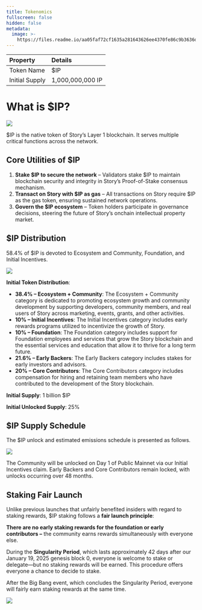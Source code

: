 ```yaml
---
title: Tokenomics
fullscreen: false
hidden: false
metadata:
  image: >-
    https://files.readme.io/aa05faf72cf1635a281643626ee4370fe86c9b3636d774178dafdb9c7ef119dd-ip-tokenomics.webp
---
```

| Property       | Details          |
| :------------- | :--------------- |
| Token Name     | $IP              |
| Initial Supply | 1,000,000,000 IP |

# What is $IP?

![](https://files.readme.io/cf2e1a0bff0a618c4527eb0c2992cfb916babb3674e3a15e3d6167274af9cd3b-image.png)

$IP is the native token of Story’s Layer 1 blockchain. It serves multiple critical functions across the network.

## Core Utilities of $IP

1. **Stake $IP to secure the network** – Validators stake $IP to maintain blockchain security and integrity in Story’s Proof-of-Stake consensus mechanism.
2. **Transact on Story with $IP as gas** – All transactions on Story require $IP as the gas token, ensuring sustained network operations.
3. **Govern the $IP ecosystem** – Token holders participate in governance decisions, steering the future of Story’s onchain intellectual property market.

## $IP Distribution

58.4% of $IP is devoted to Ecosystem and Community, Foundation, and Initial Incentives.

![](https://files.readme.io/8da2d58340e1861b1d4c02dee529cb9016cd1810a9bf6a29fcab6171af575ab7-image.png)

**Initial Token Distribution**:

* **38.4% – Ecosystem + Community**: The Ecosystem + Community category is dedicated to promoting ecosystem growth and community development by supporting developers, community members, and real users of Story across marketing, events, grants, and other activities.
* **10% – Initial Incentives**: The Initial Incentives category includes early rewards programs utilized to incentivize the growth of Story.
* **10% – Foundation**: The Foundation category includes support for Foundation employees and services that grow the Story blockchain and the essential services and education that allow it to thrive for a long term future.
* **21.6% – Early Backers**: The Early Backers category includes stakes for early investors and advisors.
* **20% – Core Contributors**: The Core Contributors category includes compensation for hiring and retaining team members who have contributed to the development of the Story blockchain.

**Initial Supply**: 1 billion $IP

**Initial Unlocked Supply**: 25%

## $IP Supply Schedule

The $IP unlock and estimated emissions schedule is presented as follows.

![](https://files.readme.io/ef45d501e9d79d0b7d4df675e3dc6be8215c2fa81658aa00eca23b8e6f3bfecc-image.png)

The Community will be unlocked on Day 1 of Public Mainnet via our Initial Incentives claim. Early Backers and Core Contributors remain locked, with unlocks occurring over 48 months.

## Staking Fair Launch

Unlike previous launches that unfairly benefited insiders with regard to staking rewards, $IP staking follows a **fair launch principle**:

**There are no early staking rewards for the foundation or early contributors –** the community earns rewards simultaneously with everyone else.

During the **Singularity Period**, which lasts approximately 42 days after our January 19, 2025 genesis block 0, everyone is welcome to stake or delegate—but no staking rewards will be earned. This procedure offers everyone a chance to decide to stake.

After the Big Bang event, which concludes the Singularity Period, everyone will fairly earn staking rewards at the same time.

![](https://files.readme.io/412d207cf15bf45e3c405064c3baed676ddab75d31685331a393207c33cee92a-image.png)